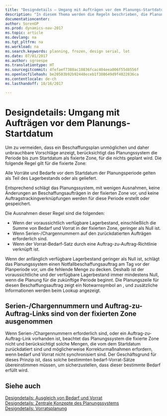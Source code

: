 ```yaml
---
title: "Designdetails – Umgang mit Aufträgen vor dem Planungs-Startdatum"
description: "In diesem Thema werden die Regeln beschrieben, die Planung für Aufträge in der fixierten Zone anwendet."
documentationcenter: 
author: SorenGP
ms.prod: dynamics-nav-2017
ms.topic: article
ms.devlang: na
ms.tgt_pltfrm: na
ms.workload: na
ms.search.keywords: planning, frozen, design serial, lot
ms.date: 07/01/2017
ms.author: sgroespe
ms.translationtype: HT
ms.sourcegitcommit: 4fefaef7380ac10836fcac404eea006f55d8556f
ms.openlocfilehash: be20503b92b92448eceb1f388649d9f4022836ca
ms.contentlocale: de-ch
ms.lasthandoff: 10/16/2017

---
```

# <a name="design-details-dealing-with-orders-before-the-planning-starting-date"></a>Designdetails: Umgang mit Aufträgen vor dem Planungs-Startdatum
Um zu vermeiden, dass ein Beschaffungsplan unmöglichen und daher unbrauchbare Vorschläge anzeigt, berücksichtigt das Planungssystem die Periode bis zum Startdatum als fixierte Zone, für die nichts geplant wird. Die folgende Regel gilt für die fixierte Zone:  
  
Alle Vorräte und Bedarfe vor dem Startdatum der Planungsperiode gelten als Teil des Lagerbestands oder als geliefert.  
  
Entsprechend schlägt das Planungssystem, mit wenigen Ausnahmen, keine Änderungen an Beschaffungsaufträgen in der fixierten Zone vor, und keine Auftragstrackingverknüpfungen werden für diese Periode erstellt oder gespeichert.  
  
Die Ausnahmen dieser Regel sind die folgenden:  
  
* Wenn der voraussichtlich verfügbare Lagerbestand, einschließlich die Summe von Bedarf und Vorrat in der fixierten Zone, geringer als Null ist.  
* Wenn Serien-/Chargennummern auf den zurückdatierten Aufträgen erforderlich sind.  
* Wenn der Vorrat-Bedarf-Satz durch eine Auftrag-zu-Auftrag-Richtlinie verknüpft ist.  
  
Wenn der anfänglich verfügbare Lagerbestand geringer als Null ist, schlägt das Planungssystem einen Notfallbeschaffungsauftrag am Tag vor der Planperiode vor, um die fehlende Menge zu decken. Deshalb ist der voraussichtliche und der verfügbare Lagerbestand immer mindestens Null, wenn die Planung für die zukünftige Periode beginnt. Die Planungszeile für diesen Beschaffungsauftrag zeigt ein Notwarnsymbol an , und zusätzliche Informationen werden beim Lookup angezeigt.  
  
## <a name="seriallot-numbers-and-order-to-order-links-are-exempt-from-the-frozen-zone"></a>Serien-/Chargennummern und Auftrag-zu-Auftrag-Links sind von der fixierten Zone ausgenommen  
Wenn Serien-/Chargennummern erforderlich sind, oder ein Auftrag-zu-Auftrag-Link vorhanden ist, beachtet das Planungssystem die fixierte Zone nicht und berücksichtigt solche Mengen, die vom dem Startdatum zurückdatiert sind und möglicherweise Korrekturmaßnahmen erfordern, wenn bedarf und Vorrat nicht synchronisiert sind. Der Geschäftsgrund für dieses Prinzip ist, dass solche bestimmten bedarf-Vorrat-Sätze übereinstimmen müssen, um sicherzustellen, dass dieser bestimmte Bedarf erfüllt wird.  
  
## <a name="see-also"></a>Siehe auch  
[Designdetails: Ausgleich von Bedarf und Vorrat](design-details-balancing-demand-and-supply.md)   
[Designdetails: Zentrale Konzepte des Planungssystems](design-details-central-concepts-of-the-planning-system.md)   
[Designdetails: Vorratsplanung](design-details-supply-planning.md)
